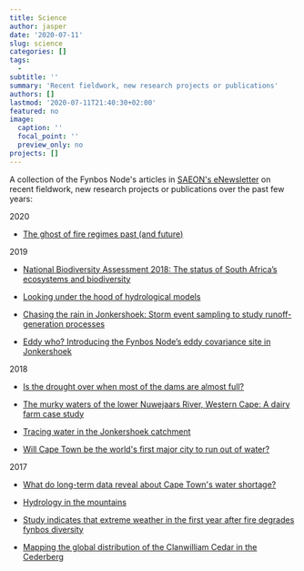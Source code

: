 ```yaml
---
title: Science
author: jasper
date: '2020-07-11'
slug: science
categories: []
tags:
  - 
subtitle: ''
summary: 'Recent fieldwork, new research projects or publications'
authors: []
lastmod: '2020-07-11T21:40:30+02:00'
featured: no
image:
  caption: ''
  focal_point: ''
  preview_only: no
projects: []
---
```


A collection of the Fynbos Node's articles in [SAEON's eNewsletter](https://enews.saeon.ac.za/) on recent fieldwork, new research projects or publications over the past few years:

2020

* [The ghost of fire regimes past (and future)](http://www.saeon.ac.za/enewsletter/archives/2020/february2020/doc01)


2019 

* [National Biodiversity Assessment 2018: The status of South Africa’s ecosystems and biodiversity](http://www.saeon.ac.za/enewsletter/archives/2019/december2019/doc16)

* [Looking under the hood of hydrological models](http://www.saeon.ac.za/enewsletter/archives/2019/december2019/doc02)

* [Chasing the rain in Jonkershoek: Storm event sampling to study runoff-generation processes](http://www.saeon.ac.za/enewsletter/archives/2019/august2019/doc01)

* [Eddy who? Introducing the Fynbos Node’s eddy covariance site in Jonkershoek](http://www.saeon.ac.za/enewsletter/archives/2019/june2019/doc03)


2018

* [Is the drought over when most of the dams are almost full?](http://www.saeon.ac.za/enewsletter/archives/2018/december2018/doc03)

* [The murky waters of the lower Nuwejaars River, Western Cape: A dairy farm case study](http://www.saeon.ac.za/enewsletter/archives/2018/december2018/doc04)

* [Tracing water in the Jonkershoek catchment](http://www.saeon.ac.za/enewsletter/archives/2018/october2018/doc03)

* [Will Cape Town be the world's first major city to run out of water?](http://www.saeon.ac.za/enewsletter/archives/2018/february2018/doc02)


2017

* [What do long-term data reveal about Cape Town's water shortage?](http://www.saeon.ac.za/enewsletter/archives/2017/october2017/doc01)

* [Hydrology in the mountains](http://www.saeon.ac.za/enewsletter/archives/2017/june2017/doc03)

* [Study indicates that extreme weather in the first year after fire degrades fynbos diversity](http://www.saeon.ac.za/enewsletter/archives/2017/april2017/doc02)

* [Mapping the global distribution of the Clanwilliam Cedar in the Cederberg](http://www.saeon.ac.za/enewsletter/archives/2016/june2016/doc02)
